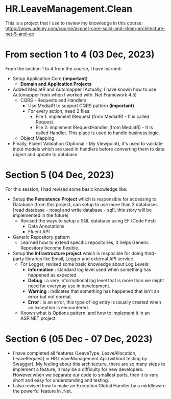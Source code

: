 # HR.LeaveManagement.Clean
This is a project that I use to review my knowledge in this course: https://www.udemy.com/course/aspnet-core-solid-and-clean-architecture-net-5-and-up

# From section 1 to 4 (03 Dec, 2023)
From the section 1 to 4 from the course, I have learned:
- Setup Application Core **(important)**
    - **Domain and Application Projects**
- Added MediatR and Automapper (Actually, I have known how to use Automapper from when I worked with .Net Framework 4.5)
    - CQRS - Requests and Handlers
        - Use MediatR to support CQRS pattern **(important)**
        - For every action, need 2 files:
            - File 1:  implement IRequest (from MediatR) - It is called Request.
            - File 2: implement IRequestHandler (from MediatR) - It is called Handler. This place is used to handle business logic.
    - Object Mapping
- Finally, Fluent Validation (Optional - My Viewpoint), it's used to validate input models which are used in handlers before converting them to data object and update to database.

# Section 5 (04 Dec, 2023)
For this session, I had revised some basic knowledge like: 
- Setup **the Persistence Project** which is responsible for accessing to Database (from this project, can setup to use more than 2 databases [read database - nosql and write database - sql], this story will be implemented in the future)
    - Revised the ways to setup a SQL database using EF (Code First)
        - Data Annotations
        - Fluent API
- Generic Repository pattern
    - Learned how to extend specific repositories, it helps Generic Repository become flexible.
- Setup **the Infrastructure project** which is resposible for doing third-party libraries like Email, Logger and external API service.
    - For Logger, revised some basic knowledge about Log Levels:
        - **Information** : standard log level used when something has happened as expected.
        - **Debug** : a very informational log level that is more than we might need for everyday use in development.
        - **Warning** : indicates that something has happened that isn't an error but not normal.
        - **Error** : is an error, this type of log entry is usually created when an exception is encountered. 
    - Known what is Options pattern, and how to implement it in an ASP.NET project 

# Section 6 (05 Dec - 07 Dec, 2023)
- I have completed all features (LeaveType, LeaveAllocation, LeaveRequest) in HR.LeaveManagement.Api (without testing by Swagger). My feeling about this architecture, there are so many steps to implement a feature, it may be a difficulty for new developers. However,when we separate our code to smallest parts, then it is very short and easy for understanding and testing.
- I also revised how to make an Exception Global Handler by a middleware the powerful feature in .Net.

